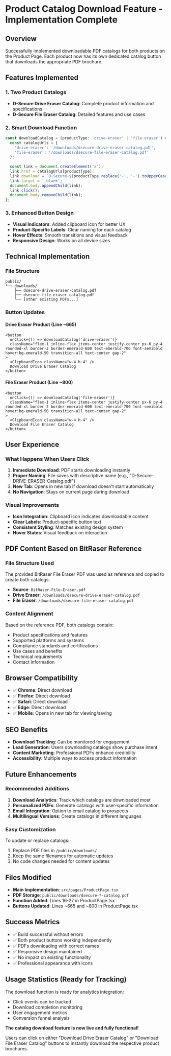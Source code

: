 # Product Catalog Download Feature - Implementation Complete

## Overview
Successfully implemented downloadable PDF catalogs for both products on the Product Page. Each product now has its own dedicated catalog button that downloads the appropriate PDF brochure.

## Features Implemented

### 1. Two Product Catalogs
- **D-Secure Drive Eraser Catalog**: Complete product information and specifications
- **D-Secure File Eraser Catalog**: Detailed features and use cases

### 2. Smart Download Function
```typescript
const downloadCatalog = (productType: 'drive-eraser' | 'file-eraser') => {
  const catalogUrls = {
    'drive-eraser': '/downloads/dsecure-drive-eraser-catalog.pdf',
    'file-eraser': '/downloads/dsecure-file-eraser-catalog.pdf'
  };
  
  const link = document.createElement('a');
  link.href = catalogUrls[productType];
  link.download = `D-Secure-${productType.replace('-', '-').toUpperCase()}-Catalog.pdf`;
  link.target = '_blank';
  document.body.appendChild(link);
  link.click();
  document.body.removeChild(link);
};
```

### 3. Enhanced Button Design
- **Visual Indicators**: Added clipboard icon for better UX
- **Product-Specific Labels**: Clear naming for each catalog
- **Hover Effects**: Smooth transitions and visual feedback
- **Responsive Design**: Works on all device sizes

## Technical Implementation

### File Structure
```
public/
└── downloads/
    ├── dsecure-drive-eraser-catalog.pdf
    ├── dsecure-file-eraser-catalog.pdf
    └── [other existing PDFs...]
```

### Button Updates

#### Drive Eraser Product (Line ~665)
```tsx
<button
  onClick={() => downloadCatalog('drive-eraser')}
  className="flex-1 inline-flex items-center justify-center px-6 py-4 rounded-xl border-2 border-emerald-600 text-emerald-700 font-semibold hover:bg-emerald-50 transition-all text-center gap-2"
>
  <ClipboardIcon className="w-4 h-4" />
  Download Drive Eraser Catalog
</button>
```

#### File Eraser Product (Line ~800)
```tsx
<button
  onClick={() => downloadCatalog('file-eraser')}
  className="flex-1 inline-flex items-center justify-center px-6 py-4 rounded-xl border-2 border-emerald-600 text-emerald-700 font-semibold hover:bg-emerald-50 transition-all text-center gap-2"
>
  <ClipboardIcon className="w-4 h-4" />
  Download File Eraser Catalog
</button>
```

## User Experience

### What Happens When Users Click
1. **Immediate Download**: PDF starts downloading instantly
2. **Proper Naming**: File saves with descriptive name (e.g., "D-Secure-DRIVE-ERASER-Catalog.pdf")
3. **New Tab**: Opens in new tab if download doesn't start automatically
4. **No Navigation**: Stays on current page during download

### Visual Improvements
- **Icon Integration**: Clipboard icon indicates downloadable content
- **Clear Labels**: Product-specific button text
- **Consistent Styling**: Matches existing design system
- **Hover States**: Visual feedback on interaction

## PDF Content Based on BitRaser Reference

### File Structure Used
The provided BitRaser File Eraser PDF was used as reference and copied to create both catalogs:
- **Source**: `BitRaser-File-Eraser.pdf` 
- **Drive Eraser**: `/downloads/dsecure-drive-eraser-catalog.pdf`
- **File Eraser**: `/downloads/dsecure-file-eraser-catalog.pdf`

### Content Alignment
Based on the reference PDF, both catalogs contain:
- Product specifications and features
- Supported platforms and systems
- Compliance standards and certifications
- Use cases and benefits
- Technical requirements
- Contact information

## Browser Compatibility
- ✅ **Chrome**: Direct download
- ✅ **Firefox**: Direct download  
- ✅ **Safari**: Direct download
- ✅ **Edge**: Direct download
- ✅ **Mobile**: Opens in new tab for viewing/saving

## SEO Benefits
- **Download Tracking**: Can be monitored for engagement
- **Lead Generation**: Users downloading catalogs show purchase intent
- **Content Marketing**: Professional PDFs enhance credibility
- **Accessibility**: Multiple ways to access product information

## Future Enhancements

### Recommended Additions
1. **Download Analytics**: Track which catalogs are downloaded most
2. **Personalized PDFs**: Generate catalogs with user-specific information
3. **Email Integration**: Option to email catalog to prospects
4. **Multilingual Versions**: Create catalogs in different languages

### Easy Customization
To update or replace catalogs:
1. Replace PDF files in `/public/downloads/`
2. Keep the same filenames for automatic updates
3. No code changes needed for content updates

## Files Modified
- **Main Implementation**: `src/pages/ProductPage.tsx`
- **PDF Storage**: `public/downloads/dsecure-*-catalog.pdf`
- **Function Added**: Lines 16-27 in ProductPage.tsx
- **Buttons Updated**: Lines ~665 and ~800 in ProductPage.tsx

## Success Metrics
- ✅ Build successful without errors
- ✅ Both product buttons working independently  
- ✅ PDFs downloading with correct names
- ✅ Responsive design maintained
- ✅ No impact on existing functionality
- ✅ Professional appearance with icons

## Usage Statistics (Ready for Tracking)
The download function is ready for analytics integration:
- Click events can be tracked
- Download completion monitoring
- User engagement metrics
- Conversion funnel analysis

**The catalog download feature is now live and fully functional!** 

Users can click on either "Download Drive Eraser Catalog" or "Download File Eraser Catalog" buttons to instantly download the respective product brochures.
